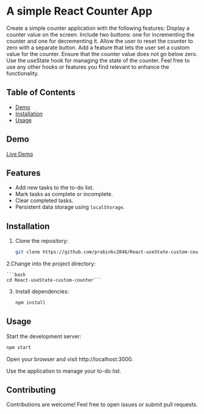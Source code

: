 # A simple React Counter App 
Create a simple counter application with the following features:
Display a counter value on the screen.
Include two buttons: one for incrementing the counter and one for decrementing it.
Allow the user to reset the counter to zero with a separate button.
Add a feature that lets the user set a custom value for the counter.
Ensure that the counter value does not go below zero.
Use the useState hook for managing the state of the counter. Feel free to use any other hooks or features you find relevant to enhance the functionality.


## Table of Contents

- [Demo](#demo)
- [Installation](#installation)
- [Usage](#usage)

## Demo

[Live Demo]() <!-- Add a link to your live demo when deployed -->

## Features

- Add new tasks to the to-do list.
- Mark tasks as complete or incomplete.
- Clear completed tasks.
- Persistent data storage using `localStorage`.

## Installation

1. Clone the repository:

   ```bash
   git clone https://github.com/prabinkc2046/React-useState-custom-counter

2.Change into the project directory:

    ```bash
    cd React-useState-custom-counter```

3. Install dependencies:

    ```bash
    npm install
    ```

## Usage

Start the development server:
```bash
npm start
```

Open your browser and visit http://localhost:3000.

Use the application to manage your to-do list.

## Contributing
Contributions are welcome! Feel free to open issues or submit pull requests.
